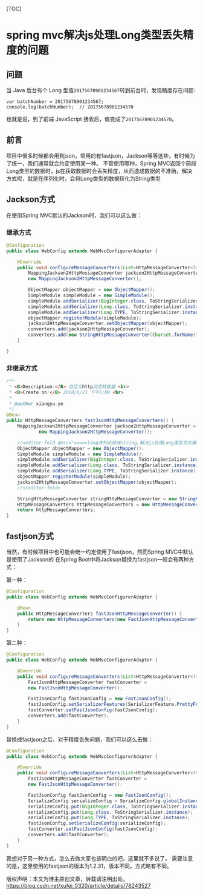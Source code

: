 [TOC]



# spring mvc解决js处理Long类型丢失精度的问题

## 问题

当 Java 后台有个 Long 型值`20175678901234567`转到前台时，发现精度存在问题:

```
var batchNumber = 20175678901234567;  
console.log(batchNumber);  // 20175678901234570
```

也就是说，到了前端 JavaScript 接收后，值变成了`20175678901234570`。

## 前言

项目中很多时候都会用到json，常用的有fastjson，Jackson等等这些，有时候为了统一，我们通常就会约定使用某一种。 
不管使用哪种，Spring MVC返回个前段Long类型的数据时，js在获取数据时会丢失精度，从而造成数据的不准确，解决方式呢，就是在序列化时，会将Long类型的数据转化为String类型 

## Jackson方式

在使用Spring MVC默认的Jackson时，我们可以这么做：

### 继承方式

```java
@Configuration
public class WebConfig extends WebMvcConfigurerAdapter {

    @Override
    public void configureMessageConverters(List<HttpMessageConverter<?>> converters) {
        MappingJackson2HttpMessageConverter jackson2HttpMessageConverter = 
        new MappingJackson2HttpMessageConverter();

        ObjectMapper objectMapper = new ObjectMapper();
        SimpleModule simpleModule = new SimpleModule();
        simpleModule.addSerializer(BigInteger.class, ToStringSerializer.instance);
        simpleModule.addSerializer(Long.class, ToStringSerializer.instance);
        simpleModule.addSerializer(Long.TYPE, ToStringSerializer.instance);
        objectMapper.registerModule(simpleModule);
        jackson2HttpMessageConverter.setObjectMapper(objectMapper);
        converters.add(jackson2HttpMessageConverter);
        converters.add(new StringHttpMessageConverter(Charset.forName("UTF-8")));
    }

} 
```

### 非继承方式

```java
/**
 * <B>Description:</B> 自定义http消息转换器 <br>
 * <B>Create on:</B> 2018/6/23 下午5:09 <br>
 *
 * @author xiangyu.ye
 */
@Bean
public HttpMessageConverters fastJsonHttpMessageConverters() {
    MappingJackson2HttpMessageConverter jackson2HttpMessageConverter =
            new MappingJackson2HttpMessageConverter();

    //<editor-fold desc="===>>long序列化转成string,解决js处理Long类型丢失精度的问题">
    ObjectMapper objectMapper = new ObjectMapper();
    SimpleModule simpleModule = new SimpleModule();
    simpleModule.addSerializer(BigInteger.class, ToStringSerializer.instance);
    simpleModule.addSerializer(Long.class, ToStringSerializer.instance);
    simpleModule.addSerializer(Long.TYPE, ToStringSerializer.instance);
    objectMapper.registerModule(simpleModule);
    jackson2HttpMessageConverter.setObjectMapper(objectMapper);
    //</editor-fold>

    StringHttpMessageConverter stringHttpMessageConverter = new StringHttpMessageConverter(Charset.forName("UTF-8"));
    HttpMessageConverters httpMessageConverters = new HttpMessageConverters(jackson2HttpMessageConverter,stringHttpMessageConverter);
    return httpMessageConverters;
}
```



## fastjson方式

当然，有时候项目中也可能会统一约定使用了fastjson，然而Spring MVC中默认是使用了Jackson的 
在Spring Boot中将Jackson替换为fastjson一般会有两种方式：

第一种：

```Java
@Configuration
public class WebConfig extends WebMvcConfigurerAdapter {

    @Bean
    public HttpMessageConverters fastJsonHttpMessageConverter() {
        return new HttpMessageConverters(new FastJsonHttpMessageConverter());
    }
} 
```

第二种：

```Java
@Configuration
public class WebConfig extends WebMvcConfigurerAdapter {

    @Override
    public void configureMessageConverters(List<HttpMessageConverter<?>> converters) {
        FastJsonHttpMessageConverter fastConverter = 
        new FastJsonHttpMessageConverter();

        FastJsonConfig fastJsonConfig = new FastJsonConfig();
        fastJsonConfig.setSerializerFeatures(SerializerFeature.PrettyFormat);
        fastConverter.setFastJsonConfig(fastJsonConfig);
        converters.add(fastConverter);
    }
} 
```

替换成fastjson之后，对于精度丢失问题，我们可以这么去做：

```Java
@Configuration
public class WebConfig extends WebMvcConfigurerAdapter {

    @Override
    public void configureMessageConverters(List<HttpMessageConverter<?>> converters) {
        FastJsonHttpMessageConverter fastConverter = 
        new FastJsonHttpMessageConverter();

        FastJsonConfig fastJsonConfig = new FastJsonConfig();
        SerializeConfig serializeConfig = SerializeConfig.globalInstance;
        serializeConfig.put(BigInteger.class, ToStringSerializer.instance);
        serializeConfig.put(Long.class, ToStringSerializer.instance);
        serializeConfig.put(Long.TYPE, ToStringSerializer.instance);
        fastJsonConfig.setSerializeConfig(serializeConfig);
        fastConverter.setFastJsonConfig(fastJsonConfig);
        converters.add(fastConverter);
    }
} 
```

我想对于另一种方式，怎么去做大家也该明白的吧，这里就不多说了。 
需要注意的是，这里使用的fastjson的版本为1.2.31，版本不同，方式略有不同。





版权声明：本文为博主原创文章，转载请注明出处。	https://blog.csdn.net/xufei_0320/article/details/78243527